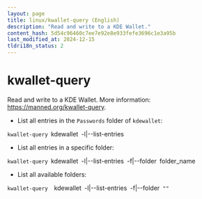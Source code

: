 ```yaml
---
layout: page
title: linux/kwallet-query (English)
description: "Read and write to a KDE Wallet."
content_hash: 5d54c96460c7ee7e92e8e933fefe3696c1e3a95b
last_modified_at: 2024-12-15
tldri18n_status: 2
---
```

# kwallet-query

Read and write to a KDE Wallet.
More information: <https://manned.org/kwallet-query>.

- List all entries in the `Passwords` folder of `kdewallet`:

`kwallet-query `<span class="tldr-var badge badge-pill bg-dark-lm bg-white-dm text-white-lm text-dark-dm font-weight-bold">kdewallet</span>` `<span class="tldr-var badge badge-pill bg-dark-lm bg-white-dm text-white-lm text-dark-dm font-weight-bold">-l|--list-entries</span>

- List all entries in a specific folder:

`kwallet-query `<span class="tldr-var badge badge-pill bg-dark-lm bg-white-dm text-white-lm text-dark-dm font-weight-bold">kdewallet</span>` `<span class="tldr-var badge badge-pill bg-dark-lm bg-white-dm text-white-lm text-dark-dm font-weight-bold">-l|--list-entries</span>` `<span class="tldr-var badge badge-pill bg-dark-lm bg-white-dm text-white-lm text-dark-dm font-weight-bold">-f|--folder</span>` `<span class="tldr-var badge badge-pill bg-dark-lm bg-white-dm text-white-lm text-dark-dm font-weight-bold">folder_name</span>

- List all available folders:

`kwallet-query  `<span class="tldr-var badge badge-pill bg-dark-lm bg-white-dm text-white-lm text-dark-dm font-weight-bold">kdewallet</span>` `<span class="tldr-var badge badge-pill bg-dark-lm bg-white-dm text-white-lm text-dark-dm font-weight-bold">-l|--list-entries</span>` `<span class="tldr-var badge badge-pill bg-dark-lm bg-white-dm text-white-lm text-dark-dm font-weight-bold">-f|--folder</span>` ""`
